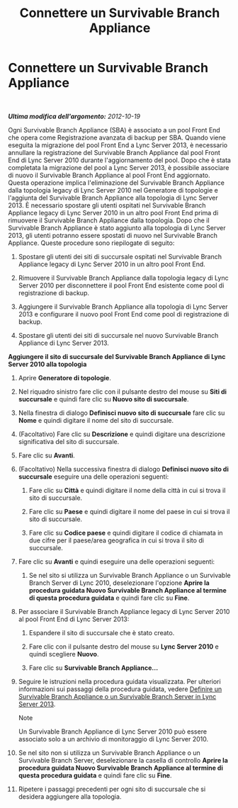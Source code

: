 ﻿---
title: Connettere un Survivable Branch Appliance
TOCTitle: Connettere un Survivable Branch Appliance
ms:assetid: fe3167e2-d1b1-4cd4-bf30-262e0e7d14e8
ms:mtpsurl: https://technet.microsoft.com/it-it/library/JJ721948(v=OCS.15)
ms:contentKeyID: 49887841
ms.date: 08/24/2015
mtps_version: v=OCS.15
ms.translationtype: HT
---

# Connettere un Survivable Branch Appliance

 

_**Ultima modifica dell'argomento:** 2012-10-19_

Ogni Survivable Branch Appliance (SBA) è associato a un pool Front End che opera come Registrazione avanzata di backup per SBA. Quando viene eseguita la migrazione del pool Front End a Lync Server 2013, è necessario annullare la registrazione del Survivable Branch Appliance dal pool Front End di Lync Server 2010 durante l'aggiornamento del pool. Dopo che è stata completata la migrazione del pool a Lync Server 2013, è possibile associare di nuovo il Survivable Branch Appliance al pool Front End aggiornato. Questa operazione implica l'eliminazione del Survivable Branch Appliance dalla topologia legacy di Lync Server 2010 nel Generatore di topologie e l'aggiunta del Survivable Branch Appliance alla topologia di Lync Server 2013. È necessario spostare gli utenti ospitati nel Survivable Branch Appliance legacy di Lync Server 2010 in un altro pool Front End prima di rimuovere il Survivable Branch Appliance dalla topologia. Dopo che il Survivable Branch Appliance è stato aggiunto alla topologia di Lync Server 2013, gli utenti potranno essere spostati di nuovo nel Survivable Branch Appliance. Queste procedure sono riepilogate di seguito:

1.  Spostare gli utenti dei siti di succursale ospitati nel Survivable Branch Appliance legacy di Lync Server 2010 in un altro pool Front End.

2.  Rimuovere il Survivable Branch Appliance dalla topologia legacy di Lync Server 2010 per disconnettere il pool Front End esistente come pool di registrazione di backup.

3.  Aggiungere il Survivable Branch Appliance alla topologia di Lync Server 2013 e configurare il nuovo pool Front End come pool di registrazione di backup.

4.  Spostare gli utenti dei siti di succursale nel nuovo Survivable Branch Appliance di Lync Server 2013.

**Aggiungere il sito di succursale del Survivable Branch Appliance di Lync Server 2010 alla topologia**

1.  Aprire **Generatore di topologie**.

2.  Nel riquadro sinistro fare clic con il pulsante destro del mouse su **Siti di succursale** e quindi fare clic su **Nuovo sito di succursale**.

3.  Nella finestra di dialogo **Definisci nuovo sito di succursale** fare clic su **Nome** e quindi digitare il nome del sito di succursale.

4.  (Facoltativo) Fare clic su **Descrizione** e quindi digitare una descrizione significativa del sito di succursale.

5.  Fare clic su **Avanti**.

6.  (Facoltativo) Nella successiva finestra di dialogo **Definisci nuovo sito di succursale** eseguire una delle operazioni seguenti:
    
    1.  Fare clic su **Città** e quindi digitare il nome della città in cui si trova il sito di succursale.
    
    2.  Fare clic su **Paese** e quindi digitare il nome del paese in cui si trova il sito di succursale.
    
    3.  Fare clic su **Codice paese** e quindi digitare il codice di chiamata in due cifre per il paese/area geografica in cui si trova il sito di succursale.

7.  Fare clic su **Avanti** e quindi eseguire una delle operazioni seguenti:
    
    1.  Se nel sito si utilizza un Survivable Branch Appliance o un Survivable Branch Server di Lync 2010, deselezionare l'opzione **Aprire la procedura guidata Nuovo Survivable Branch Appliance al termine di questa procedura guidata** e quindi fare clic su **Fine**.

8.  Per associare il Survivable Branch Appliance legacy di Lync Server 2010 al pool Front End di Lync Server 2013:
    
    1.  Espandere il sito di succursale che è stato creato.
    
    2.  Fare clic con il pulsante destro del mouse su **Lync Server 2010** e quindi scegliere **Nuovo**.
    
    3.  Fare clic su **Survivable Branch Appliance…**

9.  Seguire le istruzioni nella procedura guidata visualizzata. Per ulteriori informazioni sui passaggi della procedura guidata, vedere [Definire un Survivable Branch Appliance o un Survivable Branch Server in Lync Server 2013](lync-server-2013-define-a-survivable-branch-appliance-or-server.md).
    

    > [!NOTE]
    > Un Survivable Branch Appliance di Lync Server 2010 può essere associato solo a un archivio di monitoraggio di Lync Server 2010.



10. Se nel sito non si utilizza un Survivable Branch Appliance o un Survivable Branch Server, deselezionare la casella di controllo **Aprire la procedura guidata Nuovo Survivable Branch Appliance al termine di questa procedura guidata** e quindi fare clic su **Fine**.

11. Ripetere i passaggi precedenti per ogni sito di succursale che si desidera aggiungere alla topologia.

